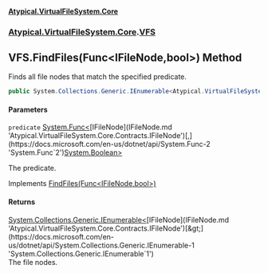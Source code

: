 #### [Atypical.VirtualFileSystem.Core](VirtualFileSystem.md 'VirtualFileSystem')
### [Atypical.VirtualFileSystem.Core](VirtualFileSystem.md#Atypical.VirtualFileSystem.Core 'Atypical.VirtualFileSystem.Core').[VFS](VFS.md 'Atypical.VirtualFileSystem.Core.VFS')

## VFS.FindFiles(Func<IFileNode,bool>) Method

Finds all file nodes that match the specified predicate.

```csharp
public System.Collections.Generic.IEnumerable<Atypical.VirtualFileSystem.Core.Contracts.IFileNode> FindFiles(System.Func<Atypical.VirtualFileSystem.Core.Contracts.IFileNode,bool> predicate);
```
#### Parameters

<a name='Atypical.VirtualFileSystem.Core.VFS.FindFiles(System.Func_Atypical.VirtualFileSystem.Core.Contracts.IFileNode,bool_).predicate'></a>

`predicate` [System.Func&lt;](https://docs.microsoft.com/en-us/dotnet/api/System.Func-2 'System.Func`2')[IFileNode](IFileNode.md 'Atypical.VirtualFileSystem.Core.Contracts.IFileNode')[,](https://docs.microsoft.com/en-us/dotnet/api/System.Func-2 'System.Func`2')[System.Boolean](https://docs.microsoft.com/en-us/dotnet/api/System.Boolean 'System.Boolean')[&gt;](https://docs.microsoft.com/en-us/dotnet/api/System.Func-2 'System.Func`2')

The predicate.

Implements [FindFiles(Func&lt;IFileNode,bool&gt;)](IVirtualFileSystem.FindFiles(Func_IFileNode,bool_).md 'Atypical.VirtualFileSystem.Core.Contracts.IVirtualFileSystem.FindFiles(System.Func<Atypical.VirtualFileSystem.Core.Contracts.IFileNode,bool>)')

#### Returns
[System.Collections.Generic.IEnumerable&lt;](https://docs.microsoft.com/en-us/dotnet/api/System.Collections.Generic.IEnumerable-1 'System.Collections.Generic.IEnumerable`1')[IFileNode](IFileNode.md 'Atypical.VirtualFileSystem.Core.Contracts.IFileNode')[&gt;](https://docs.microsoft.com/en-us/dotnet/api/System.Collections.Generic.IEnumerable-1 'System.Collections.Generic.IEnumerable`1')  
The file nodes.